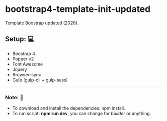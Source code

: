 # bootstrap4-template-init-updated
  Template Boostrap updated (2020). 
## Setup: :computer:
   - Boostrap 4
   - Popper v2
   - Font Awesome
   - Jquery
   - Browser-sync
   - Gulp (gulp-cli + gulp-sass)
---
### Note: :bookmark_tabs:
  - To download and install the dependencies: npm install.
  - To run script: **npm run dev**, you can change for *builder* or anything. 
